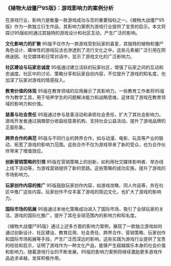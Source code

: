 ### 《植物大战僵尸95版》：游戏影响力的案例分析

在游戏行业，影响力是衡量一款游戏成功与否的重要指标之一。《植物大战僵尸95版》作为一款独立衍生作品，其影响力案例为游戏行业提供了宝贵的启示。本文将探讨95版如何通过其独特的游戏设计和社区互动，产生广泛的影响。

**文化影响力的扩散**
95版不仅作为一款游戏受到玩家的喜爱，其独特的植物和僵尸角色设计、趣味性的游戏玩法也渗透到了流行文化之中。这些元素被广泛引用在网络迷因、社交媒体和日常对话中，显示了游戏文化的广泛影响力。

**社区建设与玩家忠诚度**
95版通过建立活跃的玩家社区，增强了玩家之间的互动和忠诚度。社区中的讨论、策略分享和玩家自创内容，不仅提升了游戏的知名度，也加深了玩家对游戏的情感投入。

**教育价值的体现**
95版在教育领域的应用展示了其影响力。一些教育工作者将95版作为教学工具，用于培养学生的问题解决能力和战略思维，这体现了游戏在教育领域的影响力和价值。

**慈善与社会责任**
95版通过参与慈善活动和承担社会责任，扩大了其社会影响力。游戏开发者通过捐赠部分收益给慈善机构、支持社会公益活动，提升了游戏品牌的正面形象。

**跨界合作的典范**
95版与不同行业的跨界合作，如与动漫、电影、玩具等产业的联动，拓宽了游戏的影响力范围。这些合作不仅为游戏带来了新的受众，也为合作伙伴带来了增值效应。

**创新营销策略的引领**
95版在营销策略上的创新，如利用社交媒体影响者、举办线上线下活动等，为游戏营销提供了新的思路。这些策略的成功实施，提升了游戏的市场影响力。

**玩家创作内容的推广**
95版鼓励玩家创作内容，如游戏攻略、同人作品等，并在社区中推广这些内容。玩家创作不仅丰富了游戏的周边文化，也扩大了游戏的影响力。

**国际市场的拓展**
95版通过本地化策略成功进入了国际市场，吸引了全球玩家的关注。游戏的国际化推广，提升了其在全球范围内的影响力和知名度。

《植物大战僵尸95版》通过上述多方面的影响力案例，展现了一款独立游戏如何通过创新设计、社区建设、教育应用、社会责任、跨界合作、营销策略、玩家创作和国际市场拓展等手段，产生广泛而深远的影响。这些实践为游戏行业提供了宝贵的经验和启示，证明了游戏作为一种文化产品，能够产生超越娱乐本身的社会价值和影响力。随着游戏行业的不断发展，95版的影响力案例将继续激励更多游戏作品追求卓越，发挥积极作用。